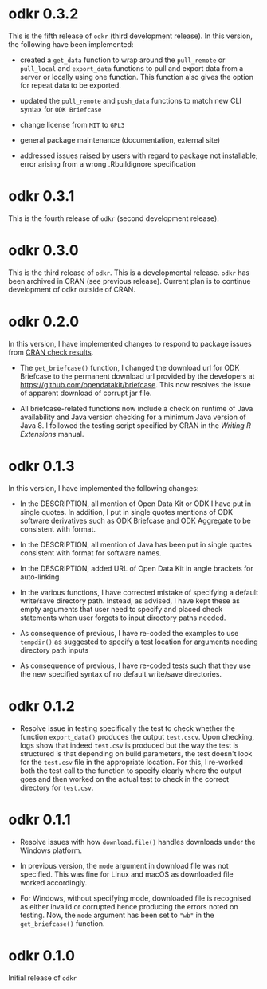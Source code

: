 # odkr 0.3.2

This is the fifth release of `odkr` (third development release). In this version,
the following have been implemented:

* created a `get_data` function to wrap around the `pull_remote` or `pull_local`
and `export_data` functions to pull and export data from a server or locally
using one function. This function also gives the option for repeat data to be 
exported.

* updated the `pull_remote` and `push_data` functions to match new CLI syntax
for `ODK Briefcase`

* change license from `MIT` to `GPL3`

* general package maintenance (documentation, external site)

* addressed issues raised by users with regard to package not installable; error
arising from a wrong .Rbuildignore specification

# odkr 0.3.1

This is the fourth release of `odkr` (second development release).

# odkr 0.3.0

This is the third release of `odkr`. This is a developmental release. `odkr` has
been archived in CRAN (see previous release). Current plan is to continue 
development of odkr outside of CRAN.

# odkr 0.2.0

In this version, I have implemented changes to respond to package issues from
[CRAN check results](https://cran.r-project.org/web/checks/check_results_odkr.html).

* The `get_briefcase()` function, I changed the download url for ODK Briefcase to
the permanent download url provided by the developers at https://github.com/opendatakit/briefcase.
This now resolves the issue of apparent download of corrupt jar file.

* All briefcase-related functions now include a check on runtime of Java availability
and Java version checking for a minimum Java version of Java 8. I followed the testing
script specified by CRAN in the *Writing R Extensions* manual.


# odkr 0.1.3

In this version, I have implemented the following changes:

* In the DESCRIPTION, all mention of Open Data Kit or ODK I have put in single quotes. In addition,
I put in single quotes mentions of ODK software derivatives such as ODK Briefcase
and ODK Aggregate to be consistent with format.

* In the DESCRIPTION, all mention of Java has been put in single quotes consistent
with format for software names.

* In the DESCRIPTION, added URL of Open Data Kit in angle brackets for auto-linking

* In the various functions, I have corrected mistake of specifying a default
write/save directory path. Instead, as advised, I have kept these as empty arguments
that user need to specify and placed check statements when user forgets to input
directory paths needed.

* As consequence of previous, I have re-coded the examples to use `tempdir()` as
suggested to specify a test location for arguments needing directory path inputs

* As consequence of previous, I have re-coded tests such that they use the new
specified syntax of no default write/save directories.


# odkr 0.1.2

* Resolve issue in testing specifically the test to check whether the function 
`export_data()` produces the output `test.cscv`. Upon checking, logs show that 
indeed `test.csv` is produced but the way the test is structured is that depending 
on build parameters, the test doesn't look for the `test.csv` file in the appropriate
location. For this, I re-worked both the test call to the function to specify
clearly where the output goes and then worked on the actual test to check in the
correct directory for `test.csv`.

# odkr 0.1.1

* Resolve issues with how `download.file()` handles downloads under the Windows
platform.

* In previous version, the `mode` argument in download file was not
specified. This was fine for Linux and macOS as downloaded file worked accordingly.

* For Windows, without specifying mode, downloaded file is recognised as either
invalid or corrupted hence producing the errors noted on testing. Now, the
`mode` argument has been set to `"wb"` in the `get_briefcase()` function.

# odkr 0.1.0

Initial release of `odkr`

